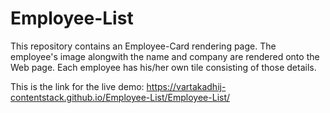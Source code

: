 # Employee-List

This repository contains an Employee-Card rendering page. The employee's image alongwith the name and company are rendered onto the Web page. Each employee has his/her own tile consisting of those details.

This is the link for the live demo: https://vartakadhij-contentstack.github.io/Employee-List/Employee-List/
